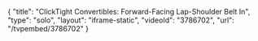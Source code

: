 {
    "title": "ClickTight Convertibles: Forward-Facing Lap-Shoulder Belt In",
    "type": "solo",
    "layout": "iframe-static",
    "videoId": "3786702",
    "url": "\/tvpembed\/3786702"
}